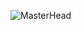 ![MasterHead](https://res.cloudinary.com/ashtext/image/upload/c_scale,h_400,w_850/v1657613407/mern-stack-dev-online_yxctbj.jpg)

